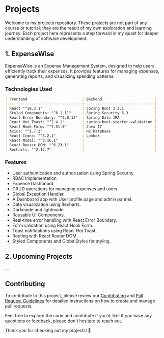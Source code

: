 # Projects

Welcome to my projects repository. These projects are not part of any course or tutorial; they are the result of my own exploration and learning journey.<!-- My main objective is to learn how things are done in the proper way, how to build a full-stack app from scratch.  --> Each project here represents a step forward in my quest for deeper understanding of software development.

<!-- --- -->

## 1. ExpenseWise

ExpenseWise is an Expense Management System, designed to help users efficiently track their expenses. It provides features for managing expenses, generating reports, and visualizing spending patterns.

### Technologies Used

```markdown
| Frontend                         | Backend                        |
|----------------------------------|--------------------------------|
| React "^18.3.1"                  | Spring Boot 3.3.1              |
| Styled Components: "^6.1.11"     | Spring Security 6.3            |
| React Error Boundary: "^4.0.13"  | Spring Data JPA                |
| React Hot Toast: "^2.4.1"        | spring-boot-starter-validation |
| React Hook Form: "^7.51.5"       | Java 17                        |
| Axios: "^1.7.2"                  | H2 Database                    |
| React Icons: "^5.2.1"            | Lombok                         |
| React Modal: "^3.16.1"           |                                |
| React Router DOM: "^6.23.1"      |                                |
| Recharts: "^2.12.7"              |                                |
```

### Features

- User authentication and authorization using Spring Security.
- RBAC Implementation
- Expense Dashboard
- CRUD operations for managing expenses and users.
- Global Exception Handler
- A Dashboard app with User profile page and admin pannel.
- Data visualization using Recharts.
- Darkmode and lightmode.
- Reusable UI Components.
- Real-time error handling with React Error Boundary.
- Form validation using React Hook Form.
- Toast notifications using React Hot Toast.
- Routing with React Router DOM.
- Styled Components and GlobalStyles for styling.

<!-- --- -->

## 2. Upcoming Projects

...

## Contributing

To contribute to this project, please review our [Contributing](CONTRIBUTING.md) and [Pull Request Guidelines](PR_GUIDELINES.md) for detailed instructions on how to create and manage pull requests.

Feel free to explore the code and contribute if you'd like! If you have any questions or feedback, please don't hesitate to reach out.

Thank you for checking out my projects! 🚀
